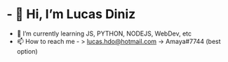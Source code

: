 # - 👋 Hi, I’m Lucas Diniz
- 🌱 I’m currently learning JS, PYTHON, NODEJS, WebDev, etc
- 📫 How to reach me - > lucas.hdo@hotmail.com -> Amaya#7744 (best option)
